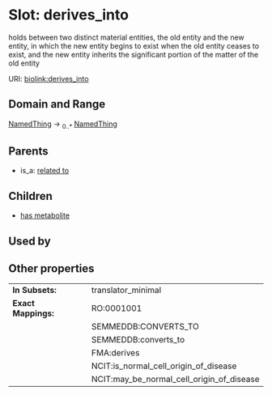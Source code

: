 
# Slot: derives_into


holds between two distinct material entities, the old entity and the new entity, in which the new entity begins to exist when the old entity ceases to exist, and the new entity inherits the significant portion of the matter of the old entity

URI: [biolink:derives_into](https://w3id.org/biolink/vocab/derives_into)


## Domain and Range

[NamedThing](NamedThing.md) ->  <sub>0..*</sub>
 [NamedThing](NamedThing.md)

## Parents

 *  is_a: [related to](related_to.md)

## Children

 *  [has metabolite](has_metabolite.md)

## Used by


## Other properties

|  |  |  |
| --- | --- | --- |
| **In Subsets:** | | translator_minimal |
| **Exact Mappings:** | | RO:0001001 |
|  | | SEMMEDDB:CONVERTS_TO |
|  | | SEMMEDDB:converts_to |
|  | | FMA:derives |
|  | | NCIT:is_normal_cell_origin_of_disease |
|  | | NCIT:may_be_normal_cell_origin_of_disease |

